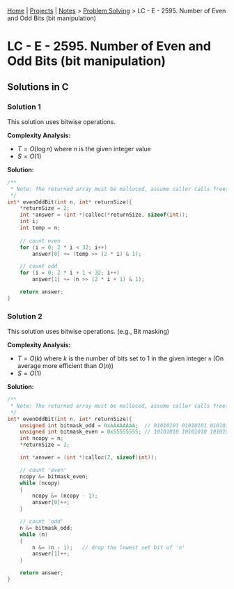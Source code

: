 [Home](../../) | [Projects](../../projects) | [Notes](../) > <a href="./">Problem Solving</a> > LC - E - 2595. Number of Even and Odd Bits (bit manipulation)

# LC - E - 2595. Number of Even and Odd Bits (bit manipulation)



## Solutions in C

### Solution 1

This solution uses bitwise operations.

**Complexity Analysis:**

* $T = O(\log n)$ where $n$ is the given integer value
* $S = O(1)$

**Solution:**

```cpp
/**
 * Note: The returned array must be malloced, assume caller calls free().
 */
int* evenOddBit(int n, int* returnSize){
    *returnSize = 2;
    int *answer = (int *)calloc(*returnSize, sizeof(int));
    int i;
    int temp = n;
    
    // count even
    for (i = 0; 2 * i < 32; i++)
        answer[0] += (temp >> (2 * i) & 1);

    // count odd
    for (i = 0; 2 * i + 1 < 32; i++)
        answer[1] += (n >> (2 * i + 1) & 1);

    return answer;
}
```

### Solution 2

This solution uses bitwise operations. (e.g., Bit masking)

**Complexity Analysis:**

* $T = O(k)$ where $k$ is the number of bits set to 1 in the given integer `n` (On average more efficient than $O(n)$)
* $S = O(1)$

**Solution:**

```cpp
/**
 * Note: The returned array must be malloced, assume caller calls free().
 */
int* evenOddBit(int n, int* returnSize){
    unsigned int bitmask_odd = 0xAAAAAAAA; 	// 01010101 01010101 01010101 01010101
    unsigned int bitmask_even = 0x55555555;	// 10101010 10101010 10101010 10101010
    int ncopy = n;
    *returnSize = 2;

    int *answer = (int *)calloc(2, sizeof(int));

    // count 'even'
    ncopy &= bitmask_even;
    while (ncopy)
    {
        ncopy &= (ncopy - 1);
        answer[0]++;
    }

    // count 'odd'
    n &= bitmask_odd;
    while (n)
    {
        n &= (n - 1);	// drop the lowest set bit of 'n'
        answer[1]++;
    }

    return answer;
}
```

